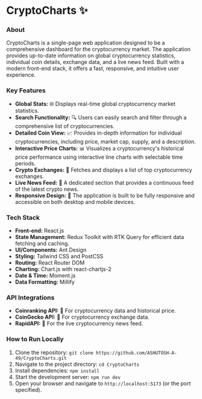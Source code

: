 # CryptoCharts ✨

### About

CryptoCharts is a single-page web application designed to be a comprehensive dashboard for the cryptocurrency market. The application provides up-to-date information on global cryptocurrency statistics, individual coin details, exchange data, and a live news feed. Built with a modern front-end stack, it offers a fast, responsive, and intuitive user experience.

### Key Features

* **Global Stats:** 🌐 Displays real-time global cryptocurrency market statistics.
* **Search Functionality:** 🔍 Users can easily search and filter through a comprehensive list of cryptocurrencies.
* **Detailed Coin View:** 📈 Provides in-depth information for individual cryptocurrencies, including price, market cap, supply, and a description.
* **Interactive Price Charts:** 📊 Visualizes a cryptocurrency's historical price performance using interactive line charts with selectable time periods.
* **Crypto Exchanges:** 💱 Fetches and displays a list of top cryptocurrency exchanges.
* **Live News Feed:** 📰 A dedicated section that provides a continuous feed of the latest crypto news.
* **Responsive Design:** 📱 The application is built to be fully responsive and accessible on both desktop and mobile devices.

### Tech Stack

* **Front-end:** React.js
* **State Management:** Redux Toolkit with RTK Query for efficient data fetching and caching.
* **UI/Components:** Ant Design
* **Styling:** Tailwind CSS and PostCSS
* **Routing:** React Router DOM
* **Charting:** Chart.js with react-chartjs-2
* **Date & Time:** Moment.js
* **Data Formatting:** Millify

### API Integrations

* **Coinranking API:** 🔗 For cryptocurrency data and historical price.
* **CoinGecko API:** 🔗 For cryptocurrency exchange data.
* **RapidAPI:** 🔗 For the live cryptocurrency news feed.

### How to Run Locally

1.  Clone the repository:
    `git clone https://github.com/ASHUTOSH-A-49/CryptoCharts.git`
2.  Navigate to the project directory:
    `cd CryptoCharts`
3.  Install dependencies:
    `npm install`
4.  Start the development server:
    `npm run dev`
5.  Open your browser and navigate to `http://localhost:5173` (or the port specified).

